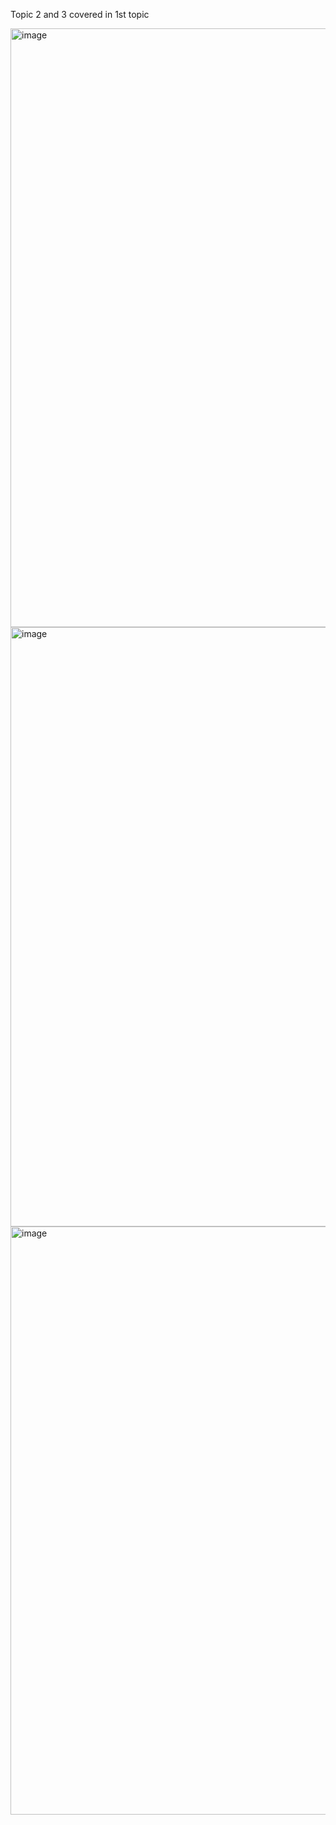 Topic 2 and 3 covered in 1st topic

<img width="958" alt="image" src="https://github.com/user-attachments/assets/4ade5569-b189-44e3-aeff-c1db10fedadb" />
<img width="959" alt="image" src="https://github.com/user-attachments/assets/faaf6aaf-0a3f-4136-ae43-075f78b1c22f" />
<img width="941" alt="image" src="https://github.com/user-attachments/assets/0efd9ce6-d621-481c-b5f9-40c1600d2f92" />
